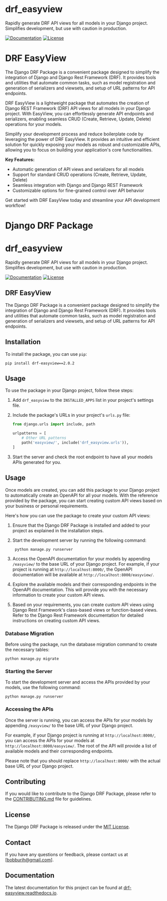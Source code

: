 # drf_easyview
Rapidly generate DRF API views for all models in your Django project. Simplifies development, but use with caution in production.

[![Documentation](https://img.shields.io/badge/docs-latest-blue)](https://drf-easyview.readthedocs.io)
[![License](https://img.shields.io/badge/license-MIT-green)](https://github.com/bobburiH/drf_easyview/blob/master/LICENSE)

# DRF EasyView
The Django DRF Package is a convenient package designed to simplify the integration of Django and Django Rest Framework (DRF). It provides tools and utilities that automate common tasks, such as model registration and generation of serializers and viewsets, and setup of URL patterns for API endpoints.


DRF EasyView is a lightweight package that automates the creation of Django REST Framework (DRF) API views for all models in your Django project. With EasyView, you can effortlessly generate API endpoints and serializers, enabling seamless CRUD (Create, Retrieve, Update, Delete) operations for your models.

Simplify your development process and reduce boilerplate code by leveraging the power of DRF EasyView. It provides an intuitive and efficient solution for quickly exposing your models as robust and customizable APIs, allowing you to focus on building your application's core functionalities.

**Key Features:**
- Automatic generation of API views and serializers for all models
- Support for standard CRUD operations (Create, Retrieve, Update, Delete)
- Seamless integration with Django and Django REST Framework
- Customizable options for fine-grained control over API behavior

Get started with DRF EasyView today and streamline your API development workflow!

# Django DRF Package
# drf_easyview

Rapidly generate DRF API views for all models in your Django project. Simplifies development, but use with caution in production.

[![Documentation](https://img.shields.io/badge/docs-latest-blue)](https://drf-easyview.readthedocs.io)
[![License](https://img.shields.io/badge/license-MIT-green)](https://github.com/bobburiH/drf_easyview/blob/master/LICENSE)

## DRF EasyView

The Django DRF Package is a convenient package designed to simplify the integration of Django and Django Rest Framework (DRF). It provides tools and utilities that automate common tasks, such as model registration and generation of serializers and viewsets, and setup of URL patterns for API endpoints.

## Installation

To install the package, you can use `pip`:

    pip install drf-easyview==2.0.2

## Usage

To use the package in your Django project, follow these steps:

1. Add `drf_easyview` to the `INSTALLED_APPS` list in your project's settings file.
2. Include the package's URLs in your project's `urls.py` file:

    ```python
    from django.urls import include, path
   
    urlpatterns = [
        # Other URL patterns
        path('easyview/', include('drf_easyview.urls')),
    ]
    ```

3. Start the server and check the root endpoint to have all your models APIs generated for you.

## Usage
Once models are created, you can add this package to your Django project to automatically create an OpenAPI for all your models. With the reference provided by the package, you can start creating custom API views based on your business or personal requirements.

Here's how you can use the package to create your custom API views:

1. Ensure that the Django DRF Package is installed and added to your project as explained in the installation steps.

2. Start the development server by running the following command:

        python manage.py runserver

3. Access the OpenAPI documentation for your models by appending `/easyview/` to the base URL of your Django project. For example, if your project is running at `http://localhost:8000/`, the OpenAPI documentation will be available at `http://localhost:8000/easyview/`.

4. Explore the available models and their corresponding endpoints in the OpenAPI documentation. This will provide you with the necessary information to create your custom API views.

5. Based on your requirements, you can create custom API views using Django Rest Framework's class-based views or function-based views. Refer to the Django Rest Framework documentation for detailed instructions on creating custom API views.


### Database Migration
Before using the package, run the database migration command to create the necessary tables:

    
    python manage.py migrate
    

### Starting the Server
To start the development server and access the APIs provided by your models, use the following command:

    
    python manage.py runserver
    

### Accessing the APIs
Once the server is running, you can access the APIs for your models by appending `/easyview/` to the base URL of your Django project.

For example, if your Django project is running at `http://localhost:8000/`, you can access the APIs for your models at `http://localhost:8000/easyview/`. The root of the API will provide a list of available models and their corresponding endpoints.

Please note that you should replace `http://localhost:8000/` with the actual base URL of your Django project.

## Contributing
If you would like to contribute to the Django DRF Package, please refer to the [CONTRIBUTING.md](link-to-contributing-file) file for guidelines.

## License
The Django DRF Package is released under the [MIT License](./LICENSE).

## Contact
If you have any questions or feedback, please contact us at [bobburih@gmail.com].

## Documentation

The latest documentation for this project can be found at [drf-easyview.readthedocs.io](https://drf-easyview.readthedocs.io).
